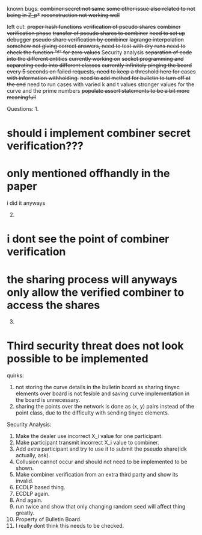 known bugs:
~~combiner secret not same~~
~~some other issue also related to not being in Z_p*~~
~~reconstruction not working well~~

left out:
~~proper hash functions~~
~~verification of pseudo shares~~
~~combiner verification phase~~
~~transfer of pseudo shares to combiner~~
~~need to set up debugger~~
~~pseudo share verification by combiner~~
~~lagrange interpolation somehow not giving correct answers, need to test with dry runs need to check the function "f" for zero values~~
Security analysis
~~separation of code into the different entities~~
    ~~currently working on~~
~~socket programming and separating code into different classes~~
~~currently infinitely pinging the board every 5 seconds on failed requests,  need to keep a threshold here for cases with information withholding.~~
~~need to add method for bulletin to turn off at the end~~
need to run cases with varied k and t values
stronger values for the curve and the prime numbers
~~populate assert statements to be a bit more meaningfull~~

Questions:
1.
# should i implement combiner secret verification???
# only mentioned offhandly in the paper
i did it anyways

2.
# i dont see the point of combiner verification
# the sharing process will anyways only allow the verified combiner to access the shares

3. 
# Third security threat does not look possible to be implemented

quirks:
1. not storing the curve details in the bulletin board as sharing tinyec elements over board is not fesible and saving curve implementation in the board is unnecessary.
2. sharing the points over the network is done as (x, y) pairs instead of the point class, due to the difficulty with sending tinyec elements.



Security Analysis:
1. Make the dealer use incorrect X_i value for one participant.
2. Make participant transmit incorrect X_i value to combiner.
3. Add extra participant and try to use it to submit the pseudo share(idk actually, ask).
4. Collusion cannot occur and should not need to be implemented to be shown.
5. Make combiner verification from an extra third party and show its invalid.
6. ECDLP based thing.
7. ECDLP again.
8. And again.
9. run twice and show that only changing random seed will affect thing greatly.
10. Property of Bulletin Board.
11. I really dont think this needs to be checked.